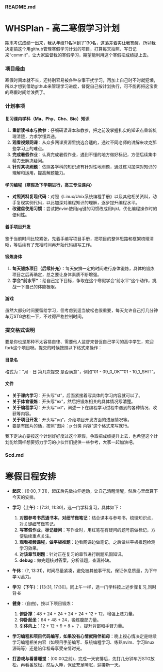 ### README.md

# WHSPlan - 高二寒假学习计划

期末考试成绩一出来，我从年级11名掉到了130名，这落差着实让我警醒，所以我决定搞这个用github管理寒假学习计划的项目，打算每天拍照、写日记来“commit”，让大家监督我的寒假学习，期望能利用这个寒假把成绩提上去。

### 项目缘由
寒假时间本就不长，还特别容易被各种杂事干扰学习，再加上自己时不时就犯懒，所以才想到借助github来管理学习进度，督促自己按计划执行，可不能再把这宝贵的寒假时间给浪费了。

### 计划事项

#### 复习课内学科（Ma、Phy、Che、Bio）知识
1. **重新读书本与教参**：仔细研读课本和教参，把之前没掌握扎实的知识点重新梳理清楚，力求学懂弄通。
2. **观看视频网课**：从众多网课资源里挑选合适的，通过不同老师的讲解来攻克那些学习上的难点。
3. **完成暑假作业**：认真完成暑假作业，遇到不懂的地方做好标记，方便后续集中精力去解决疑问。
4. **针对某块刷题**：依照各学科的知识点有针对性地刷题，通过练习加深对知识的理解和运用，提高解题能力。

#### 学习编程（寒假及下学期进行，高三专注课内）
- **对照资料复现代码**：对照《Linux/Unix系统编程手册》以及其他相关资料，动手复现实例代码，以此加深对编程知识的理解，逐步提升编程水平。
- **改键盘使用习惯**：尝试把nvim使用pg键的习惯改成用hjkl，优化编程操作时的便利性。

#### 着手项目开发
鉴于当前时间比较紧张，先着手编写项目手册，把项目的整体思路和框架梳理清晰，等后续有了充裕时间再开始代码编写工作。

#### 锻炼身体
1. **每天锻炼项目（后续补充）**：每天安排一定的时间进行身体锻炼，具体的锻炼项目之后再确定，总之要让身体素质不断增强。
2. **学会“前水平”**：给自己定下目标，争取在这个寒假学会“前水平”这个动作，挑战一下自己的体能极限。

#### 游戏
虽然大部分时间要留给学习，但考虑到适当放松也很重要，每天允许自己打几分钟车万STG放松一下，不过得严格控制时间。

### 提交格式说明
要是你也是那种不太容易自律、需要他人监督来督促自己学习的高中学生，欢迎fork这个项目呀。提交的时候按照以下格式来操作：

#### 目录名
格式为：“月 - 日 第几次提交 是否满意”，例如“01 - 09_0_OK”“01 - 10_1_SHIT”。

#### 文件
- **关于课内学习**：开头写“st”，后面紧接着写具体的学习内容就可以了。
- **关于体育锻炼**：开头写“ex”，然后把锻炼相关的具体情况写清楚。
- **关于编程学习**：开头写“cd”，阐述一下在编程学习过程中遇到的各种情况、收获等内容。
- **关于项目开发**：开头写“pg”，介绍项目开发方面的进展情况等。
- 要是有图片的话，按照“图片：p 分类 内容”这个格式来写就行。

我下定决心要按这个计划好好度过这个寒假，争取把成绩提升上去，也希望这个计划能给同样想要努力学习的小伙伴们提供一些参考，大家一起加油吧。

### Scd.md

# 寒假日程安排

- **起床**：[6:00, 7:31)，起床后先做拉伸运动，让自己清醒清醒，然后心里盘算下今天的安排。

- **学习（上午）**：[7:31, 11:30]，选一门学科复习，具体如下：
    1. **对照参考书贯通书本，对细节做笔记**：结合课本与参考书，梳理知识点，对关键细节做笔记。
    2. **写寒假作业，标记疑问**：写作业时，用红笔在有疑问的题号前做标记，方便后续重点关注。
    3. **观看视频课程，做平板推题**：边看网课边做笔记，之后做些平板推题检测学习效果。
    4. **对该章节刷题**：针对正在复习的章节进行刷题巩固知识。
    5. **debug**：做完题核对答案，分析错题，查漏补缺。

- **午休**：(?, 13:31)，时间尽量紧凑，避免被其他事干扰，保证休息质量，为下午学习蓄力。

- **学习（下午）**：[13:31, 17:30]，同上午一样，选一门学科按上述步骤复习,同时背书

- **健身**：(自由)，按以下项目锻炼：
    1. **俯卧撑**：48 + 24 + 24 + 24 + 24 + 12 + 12，增强上肢力量。
    2. **仰卧起坐**：64 + 48 + 24，锻炼腹部力量。
    3. **引体向上**：12 + 12 + 9 + 8 + ？，提升背部和手臂力量。

- **学习编程和项目代码编写，如果没有心情就陪伴祖母**：晚上视心情决定是继续学习编程相关内容（如项目手册编写、系统编程学习、练熟nvim、学习linux源码等）还是陪伴祖母享受亲情时光。

- **打游戏与看番睡觉**：(00:00之前)，完成一天安排后，先打几分钟车万STG放松，再看番放松，然后入睡，保证充足睡眠，迎接新一天。

